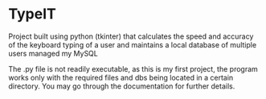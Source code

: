 # TypeIT
Project built using python (tkinter) that calculates the speed and accuracy of the keyboard typing of a user and maintains a local database of multiple users managed my MySQL

The .py file is not readily executable, as this is my first project, the program works only with the required files and dbs being located in a certain directory. 
You may go through the documentation for further details.

